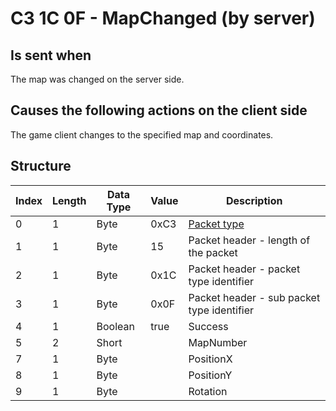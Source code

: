 # C3 1C 0F - MapChanged (by server)

## Is sent when

The map was changed on the server side.

## Causes the following actions on the client side

The game client changes to the specified map and coordinates.

## Structure

| Index | Length | Data Type | Value | Description |
|-------|--------|-----------|-------|-------------|
| 0 | 1 |   Byte   | 0xC3  | [Packet type](PacketTypes.md) |
| 1 | 1 |    Byte   |   15   | Packet header - length of the packet |
| 2 | 1 |    Byte   | 0x1C  | Packet header - packet type identifier |
| 3 | 1 |    Byte   | 0x0F  | Packet header - sub packet type identifier |
| 4 | 1 | Boolean | true | Success |
| 5 | 2 | Short |  | MapNumber |
| 7 | 1 | Byte |  | PositionX |
| 8 | 1 | Byte |  | PositionY |
| 9 | 1 | Byte |  | Rotation |